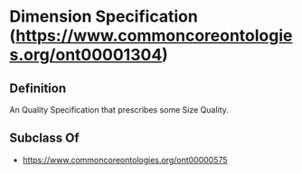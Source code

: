 # Dimension Specification (https://www.commoncoreontologies.org/ont00001304)

## Definition
An Quality Specification that prescribes some Size Quality.

## Subclass Of
- https://www.commoncoreontologies.org/ont00000575

